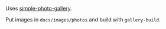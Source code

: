 Uses [simple-photo-gallery](https://pypi.org/project/simple-photo-gallery/).

Put images in `docs/images/photos` and build with `gallery-build`.
